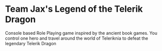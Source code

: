# Team Jax's Legend of the Telerik Dragon
Console based Role Playing game inspired by the ancient book games. You control one hero and travel around the world of Teleriknia to defeat the legendary Telerik Dragon